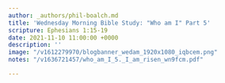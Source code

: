 ```yaml
---
author: _authors/phil-boalch.md
title: 'Wednesday Morning Bible Study: "Who am I" Part 5'
scripture: Ephesians 1:15-19
date: 2021-11-10 11:00:00 +0000
description: ''
image: "/v1612279970/blogbanner_wedam_1920x1080_iqbcem.png"
notes: "/v1636721457/who_am_I_5._I_am_risen_wn9fcm.pdf"

---
```

